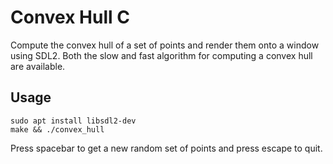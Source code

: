 # Convex Hull C
Compute the convex hull of a set of points and render them onto a window using SDL2. Both the slow and fast algorithm for computing a convex hull are available.

## Usage
```
sudo apt install libsdl2-dev
make && ./convex_hull
```
Press spacebar to get a new random set of points and press escape to quit.